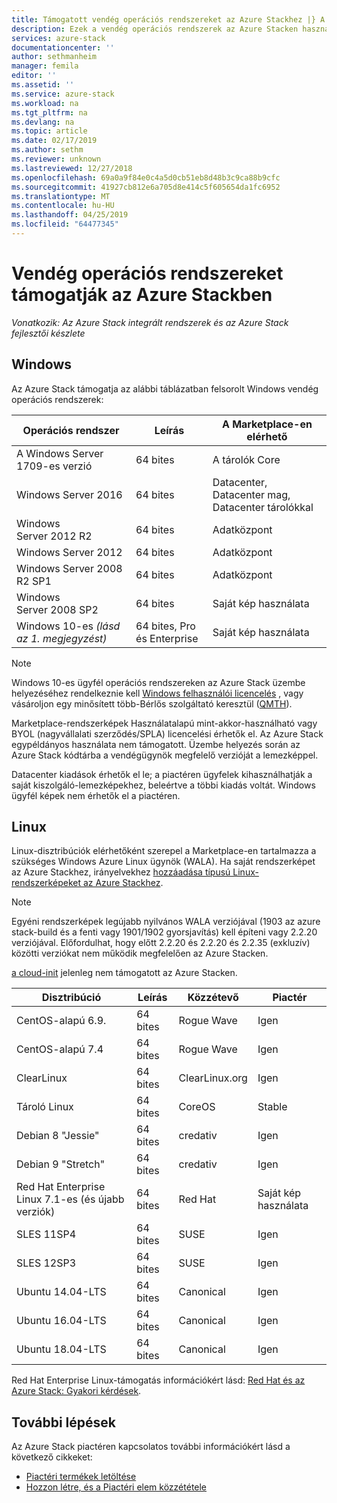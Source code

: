 ```yaml
---
title: Támogatott vendég operációs rendszereket az Azure Stackhez |} A Microsoft Docs
description: Ezek a vendég operációs rendszerek az Azure Stacken használható.
services: azure-stack
documentationcenter: ''
author: sethmanheim
manager: femila
editor: ''
ms.assetid: ''
ms.service: azure-stack
ms.workload: na
ms.tgt_pltfrm: na
ms.devlang: na
ms.topic: article
ms.date: 02/17/2019
ms.author: sethm
ms.reviewer: unknown
ms.lastreviewed: 12/27/2018
ms.openlocfilehash: 69a0a9f84e0c4a5d0cb51eb8d48b3c9ca88b9cfc
ms.sourcegitcommit: 41927cb812e6a705d8e414c5f605654da1fc6952
ms.translationtype: MT
ms.contentlocale: hu-HU
ms.lasthandoff: 04/25/2019
ms.locfileid: "64477345"
---
```

# <a name="guest-operating-systems-supported-on-azure-stack"></a>Vendég operációs rendszereket támogatják az Azure Stackben

*Vonatkozik: Az Azure Stack integrált rendszerek és az Azure Stack fejlesztői készlete*

## <a name="windows"></a>Windows

Az Azure Stack támogatja az alábbi táblázatban felsorolt Windows vendég operációs rendszerek:

| Operációs rendszer | Leírás | A Marketplace-en elérhető |
| --- | --- | --- |
| A Windows Server 1709-es verzió | 64 bites | A tárolók Core |
| Windows Server 2016 | 64 bites |  Datacenter, Datacenter mag, Datacenter tárolókkal |
| Windows Server 2012 R2 | 64 bites |  Adatközpont |
| Windows Server 2012 | 64 bites |  Adatközpont |
| Windows Server 2008 R2 SP1 | 64 bites |  Adatközpont |
| Windows Server 2008 SP2 | 64 bites |  Saját kép használata |
| Windows 10-es *(lásd az 1. megjegyzést)* | 64 bites, Pro és Enterprise | Saját kép használata |

> [!NOTE]
> Windows 10-es ügyfél operációs rendszereken az Azure Stack üzembe helyezéséhez rendelkeznie kell [Windows felhasználói licencelés](https://www.microsoft.com/en-us/Licensing/product-licensing/windows10.aspx) , vagy vásároljon egy minősített több-Bérlős szolgáltató keresztül ([QMTH](https://www.microsoft.com/en-us/CloudandHosting/licensing_sca.aspx)).

Marketplace-rendszerképek Használatalapú mint-akkor-használható vagy BYOL (nagyvállalati szerződés/SPLA) licencelési érhetők el. Az Azure Stack egypéldányos használata nem támogatott. Üzembe helyezés során az Azure Stack kódtárba a vendégügynök megfelelő verzióját a lemezképpel.

Datacenter kiadások érhetők el le; a piactéren ügyfelek kihasználhatják a saját kiszolgáló-lemezképekhez, beleértve a többi kiadás voltát. Windows ügyfél képek nem érhetők el a piactéren.

## <a name="linux"></a>Linux

Linux-disztribúciók elérhetőként szerepel a Marketplace-en tartalmazza a szükséges Windows Azure Linux ügynök (WALA). Ha saját rendszerképet az Azure Stackhez, irányelvekhez [hozzáadása típusú Linux-rendszerképeket az Azure Stackhez](azure-stack-linux.md).

> [!NOTE]
> Egyéni rendszerképek legújabb nyilvános WALA verziójával (1903 az azure stack-build és a fenti vagy 1901/1902 gyorsjavítás) kell építeni vagy 2.2.20 verziójával. Előfordulhat, hogy előtt 2.2.20 és 2.2.20 és 2.2.35 (exkluzív) közötti verziókat nem működik megfelelően az Azure Stacken. 
>
> [a cloud-init](https://cloud-init.io/) jelenleg nem támogatott az Azure Stacken.

| Disztribúció | Leírás | Közzétevő | Piactér |
| --- | --- | --- | --- |
| CentOS-alapú 6.9. | 64 bites | Rogue Wave | Igen |
| CentOS-alapú 7.4 | 64 bites | Rogue Wave | Igen |
| ClearLinux | 64 bites | ClearLinux.org | Igen |
| Tároló Linux |  64 bites | CoreOS | Stable |
| Debian 8 "Jessie" | 64 bites | credativ |  Igen |
| Debian 9 "Stretch" | 64 bites | credativ | Igen |
| Red Hat Enterprise Linux 7.1-es (és újabb verziók) | 64 bites | Red Hat |Saját kép használata |
| SLES 11SP4 | 64 bites | SUSE | Igen |
| SLES 12SP3 | 64 bites | SUSE | Igen |
| Ubuntu 14.04-LTS | 64 bites | Canonical | Igen |
| Ubuntu 16.04-LTS | 64 bites | Canonical | Igen |
| Ubuntu 18.04-LTS | 64 bites | Canonical | Igen |

Red Hat Enterprise Linux-támogatás információkért lásd: [Red Hat és az Azure Stack: Gyakori kérdések](https://access.redhat.com/articles/3413531).

## <a name="next-steps"></a>További lépések

Az Azure Stack piactéren kapcsolatos további információkért lásd a következő cikkeket:

- [Piactéri termékek letöltése](azure-stack-download-azure-marketplace-item.md)  
- [Hozzon létre, és a Piactéri elem közzététele](azure-stack-create-and-publish-marketplace-item.md)
